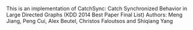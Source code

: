 This is an implementation of CatchSync: Catch Synchronized Behavior in Large Directed Graphs (KDD 2014 Best Paper Final List) Authors: Meng Jiang, Peng Cui, Alex Beutel, Christos Faloutsos and Shiqiang Yang




